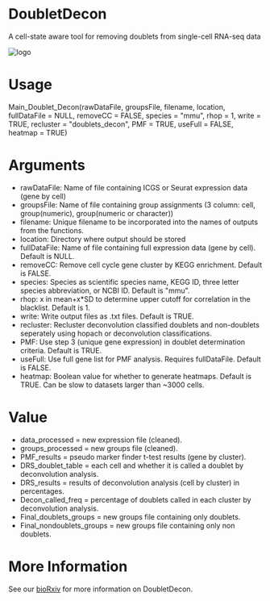 # DoubletDecon #

A cell-state aware tool for removing doublets from single-cell RNA-seq data

![logo](http://www.altanalyze.org/DoubletDecon/wordcloud.png)


# Usage #

Main_Doublet_Decon(rawDataFile, groupsFile, filename, location,
  fullDataFile = NULL, removeCC = FALSE, species = "mmu", rhop = 1,
  write = TRUE, recluster = "doublets_decon", PMF = TRUE,
  useFull = FALSE, heatmap = TRUE)

# Arguments #

* rawDataFile: Name of file containing ICGS or Seurat expression data (gene by cell)
* groupsFile: Name of file containing group assignments (3 column: cell, group(numeric), group(numeric or character))
* filename: Unique filename to be incorporated into the names of outputs from the functions.
* location: Directory where output should be stored
* fullDataFile: Name of file containing full expression data (gene by cell). Default is NULL.
* removeCC: Remove cell cycle gene cluster by KEGG enrichment. Default is FALSE.
* species: Species as scientific species name, KEGG ID, three letter species abbreviation, or NCBI ID. Default is "mmu".
* rhop: x in mean+x*SD to determine upper cutoff for correlation in the blacklist. Default is 1.
* write: Write output files as .txt files. Default is TRUE.
* recluster: Recluster deconvolution classified doublets and non-doublets seperately using hopach or deconvolution classifications.
* PMF: Use step 3 (unique gene expression) in doublet determination criteria. Default is TRUE.
* useFull: Use full gene list for PMF analysis. Requires fullDataFile. Default is FALSE.
* heatmap: Boolean value for whether to generate heatmaps. Default is TRUE. Can be slow to datasets larger than ~3000 cells.

# Value #

* data_processed = new expression file (cleaned).
* groups_processed = new groups file (cleaned).
* PMF_results = pseudo marker finder t-test results (gene by cluster).
* DRS_doublet_table = each cell and whether it is called a doublet by deconvolution analysis.
* DRS_results = results of deconvolution analysis (cell by cluster) in percentages.
* Decon_called_freq = percentage of doublets called in each cluster by deconvolution analysis.
* Final_doublets_groups = new groups file containing only doublets.
* Final_nondoublets_groups = new groups file containing only non doublets.

# More Information #

See our [bioRxiv](https://www.biorxiv.org/content/early/2018/07/08/364810) for more information on DoubletDecon.
